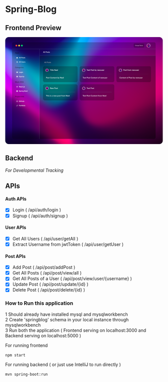 # Spring-Blog

## Frontend Preview

<img src="https://github.com/neelbavarva/Spring-Blog/blob/main/Images/frontend-image.png" />

## Backend

*For Developmental Tracking* 

## APIs

#### Auth APIs

- [x] Login ( /api/auth/login )
- [x] Signup ( /api/auth/signup )

#### User APIs

- [x] Get All Users ( /api/user/getAll )
- [x] Extract Username from jwtToken ( /api/user/getUser )

#### Post APIs

- [x] Add Post ( /api/post/addPost )
- [x] Get All Posts ( /api/post/view/all )
- [x] Get All Posts of a User ( /api/post/view/user/{username} )
- [x] Update Post ( /api/post/update/{id} )
- [x] Delete Post ( /api/post/delete/{id} )

### How to Run this application

1 Should already have installed mysql and mysqlworkbench <br/>
2 Create 'springblog' schema in your local instance through mysqlworkbench <br/>
3 Run both the application ( Frontend serving on localhost:3000 and Backend serving on localhost:5000 )

For running frontend
```
npm start
```

For running backend ( or just use IntelliJ to run directly )

```
mvn spring-boot:run
```

